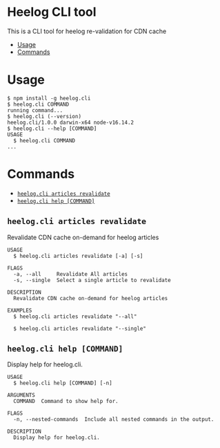 Heelog CLI tool
=================

This is a CLI tool for heelog re-validation for CDN cache

<!-- toc -->
* [Usage](#usage)
* [Commands](#commands)
<!-- tocstop -->
# Usage
<!-- usage -->
```sh-session
$ npm install -g heelog.cli
$ heelog.cli COMMAND
running command...
$ heelog.cli (--version)
heelog.cli/1.0.0 darwin-x64 node-v16.14.2
$ heelog.cli --help [COMMAND]
USAGE
  $ heelog.cli COMMAND
...
```
<!-- usagestop -->
# Commands
<!-- commands -->
* [`heelog.cli articles revalidate`](#heelogcli-articles-revalidate)
* [`heelog.cli help [COMMAND]`](#heelogcli-help-command)

## `heelog.cli articles revalidate`

Revalidate CDN cache on-demand for heelog articles

```
USAGE
  $ heelog.cli articles revalidate [-a] [-s]

FLAGS
  -a, --all     Revalidate All articles
  -s, --single  Select a single article to revalidate

DESCRIPTION
  Revalidate CDN cache on-demand for heelog articles

EXAMPLES
  $ heelog.cli articles revalidate "--all"

  $ heelog.cli articles revalidate "--single"
```

## `heelog.cli help [COMMAND]`

Display help for heelog.cli.

```
USAGE
  $ heelog.cli help [COMMAND] [-n]

ARGUMENTS
  COMMAND  Command to show help for.

FLAGS
  -n, --nested-commands  Include all nested commands in the output.

DESCRIPTION
  Display help for heelog.cli.
```



